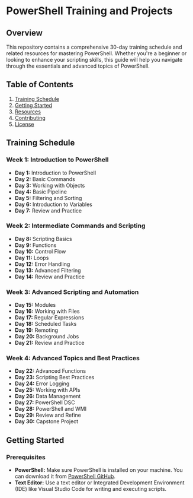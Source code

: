 # PowerShell Training and Projects

## Overview

This repository contains a comprehensive 30-day training schedule and related resources for mastering PowerShell. Whether you're a beginner or looking to enhance your scripting skills, this guide will help you navigate through the essentials and advanced topics of PowerShell.

## Table of Contents

1. [Training Schedule](#training-schedule)
2. [Getting Started](#getting-started)
3. [Resources](#resources)
4. [Contributing](#contributing)
5. [License](#license)

## Training Schedule

### Week 1: Introduction to PowerShell
- **Day 1:** Introduction to PowerShell
- **Day 2:** Basic Commands
- **Day 3:** Working with Objects
- **Day 4:** Basic Pipeline
- **Day 5:** Filtering and Sorting
- **Day 6:** Introduction to Variables
- **Day 7:** Review and Practice

### Week 2: Intermediate Commands and Scripting
- **Day 8:** Scripting Basics
- **Day 9:** Functions
- **Day 10:** Control Flow
- **Day 11:** Loops
- **Day 12:** Error Handling
- **Day 13:** Advanced Filtering
- **Day 14:** Review and Practice

### Week 3: Advanced Scripting and Automation
- **Day 15:** Modules
- **Day 16:** Working with Files
- **Day 17:** Regular Expressions
- **Day 18:** Scheduled Tasks
- **Day 19:** Remoting
- **Day 20:** Background Jobs
- **Day 21:** Review and Practice

### Week 4: Advanced Topics and Best Practices
- **Day 22:** Advanced Functions
- **Day 23:** Scripting Best Practices
- **Day 24:** Error Logging
- **Day 25:** Working with APIs
- **Day 26:** Data Management
- **Day 27:** PowerShell DSC
- **Day 28:** PowerShell and WMI
- **Day 29:** Review and Refine
- **Day 30:** Capstone Project

## Getting Started

### Prerequisites

- **PowerShell:** Make sure PowerShell is installed on your machine. You can download it from [PowerShell GitHub](https://github.com/PowerShell/PowerShell).
- **Text Editor:** Use a text editor or Integrated Development Environment (IDE) like Visual Studio Code for writing and executing scripts.

